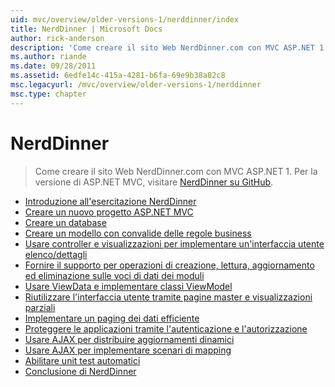 ```yaml
---
uid: mvc/overview/older-versions-1/nerddinner/index
title: NerdDinner | Microsoft Docs
author: rick-anderson
description: 'Come creare il sito Web NerdDinner.com con MVC ASP.NET 1. Per la versione di ASP.NET MVC 3, visitare nerddinner su GitHub.'
ms.author: riande
ms.date: 09/28/2011
ms.assetid: 6edfe14c-415a-4281-b6fa-69e9b38a82c8
msc.legacyurl: /mvc/overview/older-versions-1/nerddinner
msc.type: chapter
---
```

<a name="nerddinner"></a>NerdDinner
====================
> Come creare il sito Web NerdDinner.com con MVC ASP.NET 1. Per la versione di ASP.NET MVC, visitare [NerdDinner su GitHub](https://github.com/AspNetMVPSamples/NerdDinner).


- [Introduzione all'esercitazione NerdDinner](introducing-the-nerddinner-tutorial.md)
- [Creare un nuovo progetto ASP.NET MVC](create-a-new-aspnet-mvc-project.md)
- [Creare un database](create-a-database.md)
- [Creare un modello con convalide delle regole business](build-a-model-with-business-rule-validations.md)
- [Usare controller e visualizzazioni per implementare un'interfaccia utente elenco/dettagli](use-controllers-and-views-to-implement-a-listingdetails-ui.md)
- [Fornire il supporto per operazioni di creazione, lettura, aggiornamento ed eliminazione sulle voci di dati dei moduli](provide-crud-create-read-update-delete-data-form-entry-support.md)
- [Usare ViewData e implementare classi ViewModel](use-viewdata-and-implement-viewmodel-classes.md)
- [Riutilizzare l'interfaccia utente tramite pagine master e visualizzazioni parziali](re-use-ui-using-master-pages-and-partials.md)
- [Implementare un paging dei dati efficiente](implement-efficient-data-paging.md)
- [Proteggere le applicazioni tramite l'autenticazione e l'autorizzazione](secure-applications-using-authentication-and-authorization.md)
- [Usare AJAX per distribuire aggiornamenti dinamici](use-ajax-to-deliver-dynamic-updates.md)
- [Usare AJAX per implementare scenari di mapping](use-ajax-to-implement-mapping-scenarios.md)
- [Abilitare unit test automatici](enable-automated-unit-testing.md)
- [Conclusione di NerdDinner](nerddinner-wrap-up.md)
